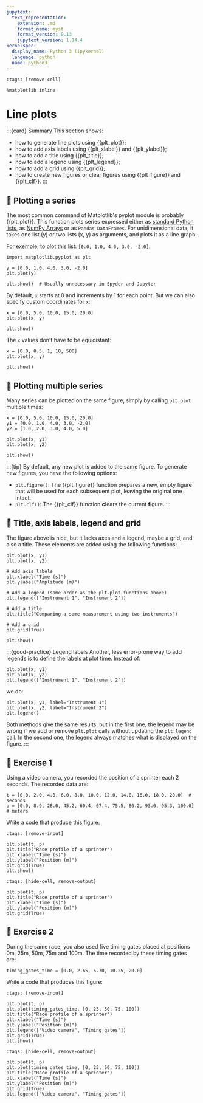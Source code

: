 ```yaml
---
jupytext:
  text_representation:
    extension: .md
    format_name: myst
    format_version: 0.13
    jupytext_version: 1.14.4
kernelspec:
  display_name: Python 3 (ipykernel)
  language: python
  name: python3
---
```


```{code-cell} ipython3
:tags: [remove-cell]

%matplotlib inline
```

# Line plots

:::{card} Summary
This section shows:

- how to generate line plots using {{plt_plot}};
- how to add axis labels using {{plt_xlabel}} and {{plt_ylabel}};
- how to add a title using {{plt_title}};
- how to add a legend using {{plt_legend}};
- how to add a grid using {{plt_grid}};
- how to create new figures or clear figures using {{plt_figure}} and {{plt_clf}}.
:::

## 📄 Plotting a series

The most common command of Matplotlib's pyplot module is probably {{plt_plot}}. This function plots series expressed either as [standard Python lists](python_lists.md), as [NumPy Arrays](numpy_ndarray.md) or as `Pandas DataFrames`. For unidimensional data, it takes one list (y) or two lists (x, y) as arguments, and plots it as a line graph.

For exemple, to plot this list: `[0.0, 1.0, 4.0, 3.0, -2.0]`:

```{code-cell} ipython3
import matplotlib.pyplot as plt

y = [0.0, 1.0, 4.0, 3.0, -2.0]
plt.plot(y)

plt.show()  # Usually unnecessary in Spyder and Jupyter
```

By default, `x` starts at 0 and increments by 1 for each point. But we can also specify custom coordinates for `x`:

```{code-cell} ipython3
x = [0.0, 5.0, 10.0, 15.0, 20.0]
plt.plot(x, y)

plt.show()
```

The `x` values don't have to be equidistant:

```{code-cell} ipython3
x = [0.0, 0.5, 1, 10, 500]
plt.plot(x, y)

plt.show()
```

## 📄 Plotting multiple series

Many series can be plotted on the same figure, simply by calling `plt.plot` multiple times:

```{code-cell} ipython3
x = [0.0, 5.0, 10.0, 15.0, 20.0]
y1 = [0.0, 1.0, 4.0, 3.0, -2.0]
y2 = [1.0, 2.0, 3.0, 4.0, 5.0]

plt.plot(x, y1)
plt.plot(x, y2)

plt.show()
```

:::{tip}
By default, any new plot is added to the same figure. To generate new figures, you have the following options:

- `plt.figure()`: The {{plt_figure}} function prepares a new, empty figure that will be used for each subsequent plot, leaving the original one intact.
- `plt.clf()`: The {{plt_clf}} function **cl**ears the current **f**igure.
:::

## 📄 Title, axis labels, legend and grid

The figure above is nice, but it lacks axes and a legend, maybe a grid, and also a title. These elements are added using the following functions:

```{code-cell} ipython3
plt.plot(x, y1)
plt.plot(x, y2)

# Add axis labels
plt.xlabel("Time (s)")
plt.ylabel("Amplitude (m)")

# Add a legend (same order as the plt.plot functions above)
plt.legend(["Instrument 1", "Instrument 2"])

# Add a title
plt.title("Comparing a same measurement using two instruments")

# Add a grid
plt.grid(True)

plt.show()
```

:::{good-practice} Legend labels
Another, less error-prone way to add legends is to define the labels at plot time. Instead of:

```
plt.plot(x, y1)
plt.plot(x, y2)
plt.legend(["Instrument 1", "Instrument 2"])
```

we do:

```
plt.plot(x, y1, label="Instrument 1")
plt.plot(x, y2, label="Instrument 2")
plt.legend()
```

Both methods give the same results, but in the first one, the legend may be wrong if we add or remove `plt.plot` calls without updating the `plt.legend` call. In the second one, the legend always matches what is displayed on the figure.
:::

## 💪 Exercise 1

Using a video camera, you recorded the position of a sprinter each 2 seconds. The recorded data are:

```{code-cell} ipython3
t = [0.0, 2.0, 4.0, 6.0, 8.0, 10.0, 12.0, 14.0, 16.0, 18.0, 20.0]  # seconds
p = [0.0, 8.9, 28.0, 45.2, 60.4, 67.4, 75.5, 86.2, 93.0, 95.3, 100.0]  # meters
```

Write a code that produce this figure:

```{code-cell} ipython3
:tags: [remove-input]

plt.plot(t, p)
plt.title("Race profile of a sprinter")
plt.xlabel("Time (s)")
plt.ylabel("Position (m)")
plt.grid(True)
plt.show()
```

```{code-cell} ipython3
:tags: [hide-cell, remove-output]

plt.plot(t, p)
plt.title("Race profile of a sprinter")
plt.xlabel("Time (s)")
plt.ylabel("Position (m)")
plt.grid(True)
```

## 💪 Exercise 2

During the same race, you also used five timing gates placed at positions 0m, 25m, 50m, 75m and 100m. The time recorded by these timing gates are:

```{code-cell} ipython3
timing_gates_time = [0.0, 2.65, 5.70, 10.25, 20.0]
```

Write a code that produces this figure:

```{code-cell} ipython3
:tags: [remove-input]

plt.plot(t, p)
plt.plot(timing_gates_time, [0, 25, 50, 75, 100])
plt.title("Race profile of a sprinter")
plt.xlabel("Time (s)")
plt.ylabel("Position (m)")
plt.legend(["Video camera", "Timing gates"])
plt.grid(True)
plt.show()
```

```{code-cell} ipython3
:tags: [hide-cell, remove-output]

plt.plot(t, p)
plt.plot(timing_gates_time, [0, 25, 50, 75, 100])
plt.title("Race profile of a sprinter")
plt.xlabel("Time (s)")
plt.ylabel("Position (m)")
plt.grid(True)
plt.legend(["Video camera", "Timing gates"])
```
